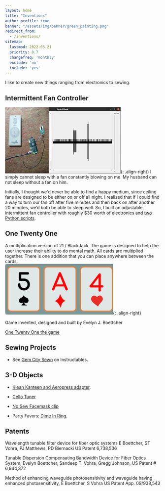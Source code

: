 ```yaml
---
layout: home
title: "Inventions"
author_profile: true
banner: "/assets/img/banner/green_painting.png"
redirect_from:
  - /inventions/
sitemap:
  lastmod: 2022-05-21
  priority: 0.7
  changefreq: 'monthly'
  exclude: 'no'
  include: 'yes'
---
```


I like to create new things ranging from electronics to sewing. 

## Intermittent Fan Controller

![controllers and it's signals](assets/img/fan_signal.webp){: .align-right}
I simply cannot sleep with a fan constantly blowing on me.
My husband can not sleep without a fan on him. 


Initially, 
I thought we'd never be able to find a happy medium, 
since ceiling fans are designed to be either on or off all night.
I realized that if I could find a way to turn our fan off after 
five minutes and then back on after another 20 minutes, we’d both be able to sleep well. 
So, I built an adjustable, 
intermittent fan controller with roughly $30 worth of electronics and [two Python scripts](https://github.com/ejboettcher/intermittent_fan_controller).


## One Twenty One

A multiplication version of 21 / BlackJack.  The game is designed to help the user increase their ability to do mental math. 
All cards are multiplied together. There is one addition that you can place anywhere between the cards.  
![121 Social Image](assets/img/121_social_sm.png){: .align-right}

Game invented, designed and built by Evelyn J. Boettcher

[One Twenty One the game](https://www.onetwentyone.games)

## Sewing Projects
 * See [Gem City Sewn](https://www.instructables.com/member/Gem+City+Sewn/) on Instructables.
 

## 3-D Objects
* [Klean Kanteen and Aeropress adapter](https://www.thingiverse.com/thing:1377909).

* [Cello Tuner](https://www.thingiverse.com/thing:2515981)

* [No Sew Facemask clip](https://www.thingiverse.com/thing:4327535)

* Party Favors: [Dime In Ring](https://www.thingiverse.com/thing:1548702).

## Patents
Wavelength tunable filter device for fiber optic systems
E Boettcher, ST Vohra, PJ Matthews, PD Biernacki
US Patent 6,738,536

Tunable Dispersion Compensating Bandwidth Device for Fiber Optics
System, Evelyn Boettcher, Sandeep T. Vohra, Gregg Johnson, US Patent \#
6,944,372

Method of enhancing waveguide photosensitivity and waveguide having enhanced photosensitivity, E Boettcher, S Vohra
US Patent App. 09/938,543



